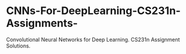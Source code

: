 # CNNs-For-DeepLearning-CS231n-Assignments-
Convolutional Neural Networks for Deep Learning. CS231n Assignment Solutions.
